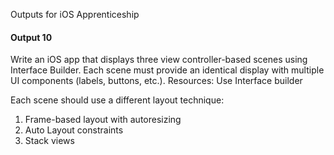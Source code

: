 Outputs for iOS Apprenticeship
#### Output 10
Write an iOS app that displays three view controller-based scenes using Interface Builder. Each scene must provide an identical display with multiple UI components (labels, buttons, etc.). 
Resources: Use Interface builder

Each scene should use a different layout technique:
1. Frame-based layout with autoresizing
2. Auto Layout constraints
3. Stack views
